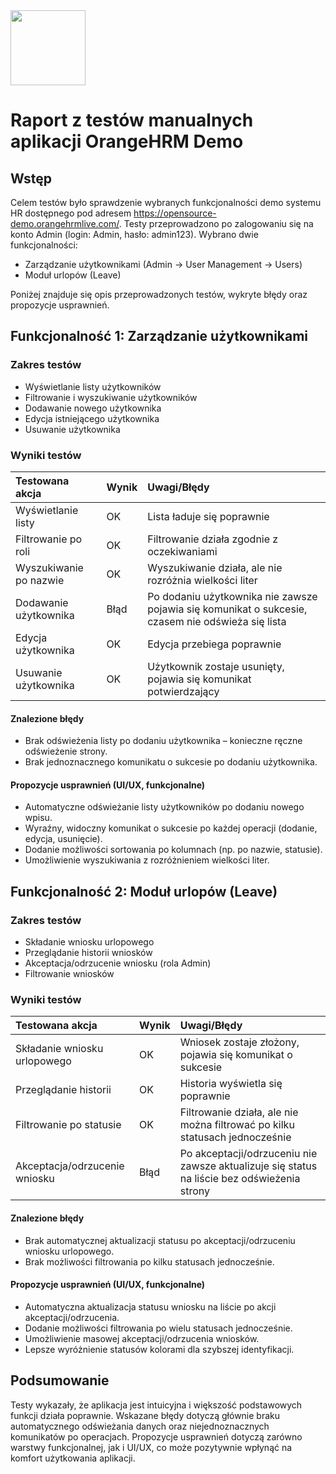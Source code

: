 <img src="https://r2cdn.perplexity.ai/pplx-full-logo-primary-dark%402x.png" class="logo" width="120"/>

# Raport z testów manualnych aplikacji OrangeHRM Demo

## Wstęp

Celem testów było sprawdzenie wybranych funkcjonalności demo systemu HR dostępnego pod adresem https://opensource-demo.orangehrmlive.com/. Testy przeprowadzono po zalogowaniu się na konto Admin (login: Admin, hasło: admin123). Wybrano dwie funkcjonalności:

- Zarządzanie użytkownikami (Admin → User Management → Users)
- Moduł urlopów (Leave)

Poniżej znajduje się opis przeprowadzonych testów, wykryte błędy oraz propozycje usprawnień.

## Funkcjonalność 1: Zarządzanie użytkownikami

### Zakres testów

- Wyświetlanie listy użytkowników
- Filtrowanie i wyszukiwanie użytkowników
- Dodawanie nowego użytkownika
- Edycja istniejącego użytkownika
- Usuwanie użytkownika


### Wyniki testów

| Testowana akcja | Wynik | Uwagi/Błędy |
| :-- | :-- | :-- |
| Wyświetlanie listy | OK | Lista ładuje się poprawnie |
| Filtrowanie po roli | OK | Filtrowanie działa zgodnie z oczekiwaniami |
| Wyszukiwanie po nazwie | OK | Wyszukiwanie działa, ale nie rozróżnia wielkości liter |
| Dodawanie użytkownika | Błąd | Po dodaniu użytkownika nie zawsze pojawia się komunikat o sukcesie, czasem nie odświeża się lista |
| Edycja użytkownika | OK | Edycja przebiega poprawnie |
| Usuwanie użytkownika | OK | Użytkownik zostaje usunięty, pojawia się komunikat potwierdzający |

#### Znalezione błędy

- Brak odświeżenia listy po dodaniu użytkownika – konieczne ręczne odświeżenie strony.
- Brak jednoznacznego komunikatu o sukcesie po dodaniu użytkownika.


#### Propozycje usprawnień (UI/UX, funkcjonalne)

- Automatyczne odświeżanie listy użytkowników po dodaniu nowego wpisu.
- Wyraźny, widoczny komunikat o sukcesie po każdej operacji (dodanie, edycja, usunięcie).
- Dodanie możliwości sortowania po kolumnach (np. po nazwie, statusie).
- Umożliwienie wyszukiwania z rozróżnieniem wielkości liter.


## Funkcjonalność 2: Moduł urlopów (Leave)

### Zakres testów

- Składanie wniosku urlopowego
- Przeglądanie historii wniosków
- Akceptacja/odrzucenie wniosku (rola Admin)
- Filtrowanie wniosków


### Wyniki testów

| Testowana akcja | Wynik | Uwagi/Błędy |
| :-- | :-- | :-- |
| Składanie wniosku urlopowego | OK | Wniosek zostaje złożony, pojawia się komunikat o sukcesie |
| Przeglądanie historii | OK | Historia wyświetla się poprawnie |
| Filtrowanie po statusie | OK | Filtrowanie działa, ale nie można filtrować po kilku statusach jednocześnie |
| Akceptacja/odrzucenie wniosku | Błąd | Po akceptacji/odrzuceniu nie zawsze aktualizuje się status na liście bez odświeżenia strony |

#### Znalezione błędy

- Brak automatycznej aktualizacji statusu po akceptacji/odrzuceniu wniosku urlopowego.
- Brak możliwości filtrowania po kilku statusach jednocześnie.


#### Propozycje usprawnień (UI/UX, funkcjonalne)

- Automatyczna aktualizacja statusu wniosku na liście po akcji akceptacji/odrzucenia.
- Dodanie możliwości filtrowania po wielu statusach jednocześnie.
- Umożliwienie masowej akceptacji/odrzucenia wniosków.
- Lepsze wyróżnienie statusów kolorami dla szybszej identyfikacji.


## Podsumowanie

Testy wykazały, że aplikacja jest intuicyjna i większość podstawowych funkcji działa poprawnie. Wskazane błędy dotyczą głównie braku automatycznego odświeżania danych oraz niejednoznacznych komunikatów po operacjach. Propozycje usprawnień dotyczą zarówno warstwy funkcjonalnej, jak i UI/UX, co może pozytywnie wpłynąć na komfort użytkowania aplikacji.

